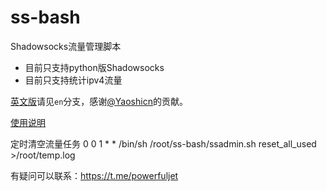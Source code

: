 ﻿ss-bash
=======

Shadowsocks流量管理脚本

* 目前只支持python版Shadowsocks
* 目前只支持统计ipv4流量

[英文版](https://github.com/hellofwy/ss-bash/tree/en)请见`en`分支，感谢[@Yaoshicn](https://github.com/Yaoshicn)的贡献。


[使用说明][User Manual]


[User Manual]:    https://github.com/hellofwy/ss-bash/wiki


定时清空流量任务
0 0 1 * * /bin/sh /root/ss-bash/ssadmin.sh reset_all_used >/root/temp.log 

有疑问可以联系：https://t.me/powerfuljet
